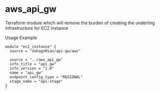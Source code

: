 # aws_api_gw


Terraform module which will remove the burden of creating the underling infrastructure for EC2 instance

Usage Example

```hcl
module "ec2_instance" {
  source = "VahagnMian/api-gw/aws"

  source = "../aws_api_gw"
  info_title = "api_gw"
  info_version = "1.0"
  name = "api_gw"
  endpoint_config_type = "REGIONAL"
  stage_name = "api-stage"
}
`
